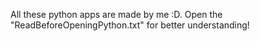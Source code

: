 All these python apps are made by me :D. Open the "ReadBeforeOpeningPython.txt" for better understanding!
